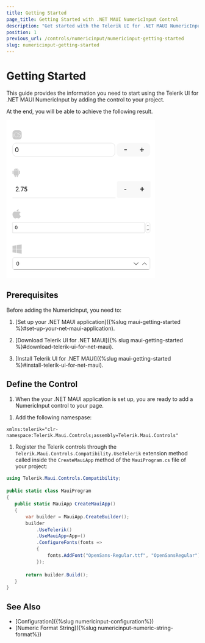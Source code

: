 ```yaml
---
title: Getting Started
page_title: Getting Started with .NET MAUI NumericInput Control
description: "Get started with the Telerik UI for .NET MAUI NumericInput and add the control to your .NET MAUI project."
position: 1
previous_url: /controls/numericinput/numericinput-getting-started
slug: numericinput-getting-started
---
```


# Getting Started

This guide provides the information you need to start using the Telerik UI for .NET MAUI NumericInput by adding the control to your project.

At the end, you will be able to achieve the following result.

![NumericInput Getting Started Example](images/numericinput-getting-started.png)

## Prerequisites

Before adding the NumericInput, you need to:

1. [Set up your .NET MAUI application]({%slug maui-getting-started %}#set-up-your-net-maui-application).

1. [Download Telerik UI for .NET MAUI]({% slug maui-getting-started %}#download-telerik-ui-for-net-maui).

1. [Install Telerik UI for .NET MAUI]({%slug maui-getting-started %}#install-telerik-ui-for-net-maui).

## Define the Control

1. When the your .NET MAUI application is set up, you are ready to add a NumericInput control to your page.

 <snippet id='numericinput-getting-started-xaml'/>

1. Add the following namespase:

 ```XAML
xmlns:telerik="clr-namespace:Telerik.Maui.Controls;assembly=Telerik.Maui.Controls"
 ```
 
1. Register the Telerik controls through the `Telerik.Maui.Controls.Compatibility.UseTelerik` extension method called inside the `CreateMauiApp` method of the `MauiProgram.cs` file of your project:

 ```C#
 using Telerik.Maui.Controls.Compatibility;

 public static class MauiProgram
 {
	public static MauiApp CreateMauiApp()
	{
		var builder = MauiApp.CreateBuilder();
		builder
			.UseTelerik()
			.UseMauiApp<App>()
			.ConfigureFonts(fonts =>
			{
				fonts.AddFont("OpenSans-Regular.ttf", "OpenSansRegular");
			});

		return builder.Build();
	}
 }           
 ```

## See Also

- [Configuration]({%slug numericinput-configuration%})
- [Numeric Format String]({%slug numericinput-numeric-string-format%})
